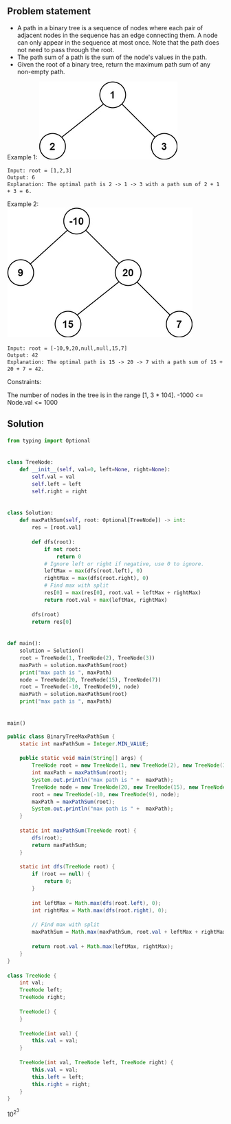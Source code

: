 ## Problem statement

- A path in a binary tree is a sequence of nodes where each pair of adjacent nodes in the sequence has an edge connecting them. A node can only appear in the sequence at most once. Note that the path does not need to pass through the root.
- The path sum of a path is the sum of the node's values in the path.
- Given the root of a binary tree, return the maximum path sum of any non-empty path.

Example 1:
![Binary Tree](./bintree1.jpeg)
```
Input: root = [1,2,3]
Output: 6
Explanation: The optimal path is 2 -> 1 -> 3 with a path sum of 2 + 1 + 3 = 6.
```
Example 2:
![Binary Tree](./bintree2.jpeg)

```
Input: root = [-10,9,20,null,null,15,7]
Output: 42
Explanation: The optimal path is 15 -> 20 -> 7 with a path sum of 15 + 20 + 7 = 42.
```
Constraints:

The number of nodes in the tree is in the range [1, 3 * 104].
-1000 <= Node.val <= 1000

## Solution
```python
from typing import Optional


class TreeNode:
    def __init__(self, val=0, left=None, right=None):
        self.val = val
        self.left = left
        self.right = right


class Solution:
    def maxPathSum(self, root: Optional[TreeNode]) -> int:
        res = [root.val]

        def dfs(root):
            if not root:
                return 0
            # Ignore left or right if negative, use 0 to ignore.
            leftMax = max(dfs(root.left), 0)
            rightMax = max(dfs(root.right), 0)
            # Find max with split
            res[0] = max(res[0], root.val + leftMax + rightMax)
            return root.val + max(leftMax, rightMax)

        dfs(root)
        return res[0]


def main():
    solution = Solution()
    root = TreeNode(1, TreeNode(2), TreeNode(3))
    maxPath = solution.maxPathSum(root)
    print("max path is ", maxPath)
    node = TreeNode(20, TreeNode(15), TreeNode(7))
    root = TreeNode(-10, TreeNode(9), node)
    maxPath = solution.maxPathSum(root)
    print("max path is ", maxPath)


main()
```
```java
public class BinaryTreeMaxPathSum {
    static int maxPathSum = Integer.MIN_VALUE;

    public static void main(String[] args) {
        TreeNode root = new TreeNode(1, new TreeNode(2), new TreeNode(3));
        int maxPath = maxPathSum(root);
        System.out.println("max path is " +  maxPath);
        TreeNode node = new TreeNode(20, new TreeNode(15), new TreeNode(7));
        root = new TreeNode(-10, new TreeNode(9), node);
        maxPath = maxPathSum(root);
        System.out.println("max path is " +  maxPath);
    }

    static int maxPathSum(TreeNode root) {
        dfs(root);
        return maxPathSum;
    }

    static int dfs(TreeNode root) {
        if (root == null) {
            return 0;
        }

        int leftMax = Math.max(dfs(root.left), 0);
        int rightMax = Math.max(dfs(root.right), 0);

        // Find max with split
        maxPathSum = Math.max(maxPathSum, root.val + leftMax + rightMax);

        return root.val + Math.max(leftMax, rightMax);
    }
}

class TreeNode {
    int val;
    TreeNode left;
    TreeNode right;

    TreeNode() {
    }

    TreeNode(int val) {
        this.val = val;
    }

    TreeNode(int val, TreeNode left, TreeNode right) {
        this.val = val;
        this.left = left;
        this.right = right;
    }
}
```

10<sup>2<sup>3</sup></sup>